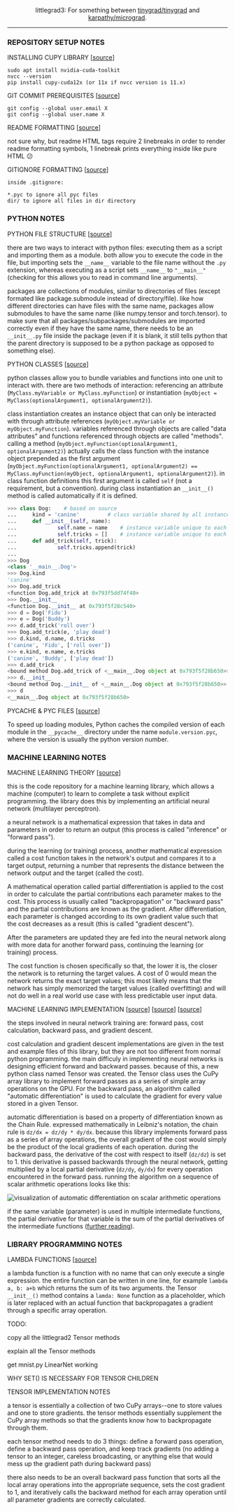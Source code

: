 <div align="center">

littlegrad3: For something between [tinygrad/tinygrad](https://github.com/tinygrad/tinygrad) and [karpathy/micrograd](https://github.com/karpathy/micrograd).

</div>

---

### REPOSITORY SETUP NOTES

INSTALLING CUPY LIBRARY [[source](https://docs.cupy.dev/en/stable/install.html)]
```
sudo apt install nvidia-cuda-toolkit
nvcc --version
pip install cupy-cuda12x (or 11x if nvcc version is 11.x)
```

GIT COMMIT PREREQUISITES [[source](https://docs.github.com/en/get-started/git-basics/setting-your-username-in-git)]
```
git config --global user.email X
git config --global user.name X
```

README FORMATTING [[source](https://docs.github.com/en/get-started/writing-on-github/getting-started-with-writing-and-formatting-on-github/basic-writing-and-formatting-syntax)]

not sure why, but readme HTML tags require 2 linebreaks in order to render readme formatting symbols, 1 linebreak prints everything inside like pure HTML :confused:

GITIGNORE FORMATTING [[source](https://git-scm.com/docs/gitignore#_examples)]

```
inside .gitignore:

*.pyc to ignore all pyc files
dir/ to ignore all files in dir directory
```


### PYTHON NOTES

PYTHON FILE STRUCTURE [[source](https://docs.python.org/3/tutorial/modules.html)]

there are two ways to interact with python files: executing them as a script and importing them as a module. both allow you to execute the code in the file, but importing sets the `__name__` variable to the file name without the `.py` extension, whereas executing as a script sets `__name__` to `"__main__"` (checking for this allows you to read in command line arguments).

packages are collections of modules, similar to directories of files (except formated like package.submodule instead of directory/file). like how different directories can have files with the same name, packages allow submodules to have the same name (like numpy.tensor and torch.tensor). to make sure that all packages/subpackages/submodules are imported correctly even if they have the same name, there needs to be an `__init__.py` file inside the package (even if it is blank, it still tells python that the parent directory is supposed to be a python package as opposed to something else).

PYTHON CLASSES [[source](https://docs.python.org/3/tutorial/classes.html)]

python classes allow you to bundle variables and functions into one unit to interact with. there are two methods of interaction: referencing an attribute (`MyClass.myVariable or MyClass.myFunction`) or instantiation (`myObject = MyClass(optionalArgument1, optionalArgument2)`). 

class instantiation creates an instance object that can only be interacted with through attribute references (`myObject.myVariable or myObject.myFunction`). variables referenced through objects are called "data attributes" and functions referenced through objects are called "methods". calling a method (`myObject.myFunction(optionalArgument1, optionalArgument2)`) actually calls the class function with the instance object prepended as the first argument (`myObject.myFunction(optionalArgument1, optionalArgument2) == MyClass.myFunction(myObject, optionalArgument1, optionalArgument2)`). in class function definitions this first argument is called `self` (not a requirement, but a convention). during class instantiation an `__init__()` method is called automatically if it is defined.

```python
>>> class Dog:    # based on source
...     kind = 'canine'         # class variable shared by all instances
...     def __init__(self, name):
...             self.name = name    # instance variable unique to each instance
...             self.tricks = []    # instance variable unique to each instance
...     def add_trick(self, trick):
...             self.tricks.append(trick)
... 
>>> Dog
<class '__main__.Dog'>
>>> Dog.kind
'canine'
>>> Dog.add_trick
<function Dog.add_trick at 0x793f5dd74f40>
>>> Dog.__init__
<function Dog.__init__ at 0x793f5f28c540>
>>> d = Dog('Fido')
>>> e = Dog('Buddy')
>>> d.add_trick('roll over')
>>> Dog.add_trick(e, 'play dead')
>>> d.kind, d.name, d.tricks
('canine', 'Fido', ['roll over'])
>>> e.kind, e.name, e.tricks
('canine', 'Buddy', ['play dead'])
>>> d.add_trick
<bound method Dog.add_trick of <__main__.Dog object at 0x793f5f28b650>>
>>> d.__init__
<bound method Dog.__init__ of <__main__.Dog object at 0x793f5f28b650>>
>>> d
<__main__.Dog object at 0x793f5f28b650>

```

PYCACHE & PYC FILES [[source](https://docs.python.org/3/tutorial/modules.html#compiled-python-files)]

To speed up loading modules, Python caches the compiled version of each module in the `__pycache__` directory under the name `module.version.pyc`, where the version is usually the python version number.

### MACHINE LEARNING NOTES

MACHINE LEARNING THEORY [[source](https://www.youtube.com/watch?v=VMj-3S1tku0)]

this is the code repository for a machine learning library, which allows a machine (computer) to learn to complete a task without explicit programming. the library does this by implementing an artificial neural network (multilayer perceptron).

a neural network is a mathematical expression that takes in data and parameters in order to return an output (this process is called "inference" or "forward pass"). 

during the learning (or training) process, another mathematical expression called a cost function takes in the network's output and compares it to a target output, returning a number that represents the distance between the network output and the target (called the cost).

A mathematical operation called partial differentiation is applied to the cost in order to calculate the partial contributions each parameter makes to the cost. This process is usually called "backpropagation" or "backward pass" and the partial contributions are known as the gradient. After differentiation, each parameter is changed according to its own gradient value such that the cost decreases as a result (this is called "gradient descent"). 

After the parameters are updated they are fed into the neural network along with more data for another forward pass, continuing the learning (or training) process. 

The cost function is chosen specifically so that, the lower it is, the closer the network is to returning the target values. A cost of 0 would mean the network returns the exact target values; this most likely means that the network has simply memorized the target values (called overfitting) and will not do well in a real world use case with less predictable user input data.

MACHINE LEARNING IMPLEMENTATION [[source](https://github.com/karpathy/micrograd)] [[source](https://docs.cupy.dev/en/stable/overview.html)] [[source](https://en.wikipedia.org/wiki/Chain_rule)]

the steps involved in neural network training are: forward pass, cost calculation, backward pass, and gradient descent. 

cost calculation and gradient descent implementations are given in the test and example files of this library, but they are not too different from normal python programming. the main difficuly in implementing neural networks is designing efficient forward and backward passes. because of this, a new python class named Tensor was created. the Tensor class uses the CuPy array library to implement forward passes as a series of simple array operations on the GPU. For the backward pass, an algorithm called "automatic differentiation" is used to calculate the gradient for every value stored in a given Tensor.

automatic differentiation is based on a property of differentiation known as the Chain Rule. expressed mathematically in Leibniz's notation, the chain rule is `dz/dx = dz/dy * dy/dx`. because this library implements forward pass as a series of array operations, the overall gradient of the cost would simply be the product of the local gradients of each operation. during the backward pass, the derivative of the cost with respect to itself (`dz/dz`) is set to 1. this derivative is passed backwards through the neural network, getting multiplied by a local partial derivative (`dz/dy`, `dy/dx`) for every operation encountered in the forward pass. running the algorithm on a sequence of scalar arithmetic operations looks like this:

![visualization of automatic differentiation on scalar arithmetic operations](https://raw.githubusercontent.com/karpathy/micrograd/c911406e5ace8742e5841a7e0df113ecb5d54685/gout.svg)

if the same variable (parameter) is used in multiple intermediate functions, the partial derivative for that variable is the sum of the partial derivatives of the intermediate functions ([further reading](https://en.wikipedia.org/wiki/Chain_rule#Multivariable_case)).

### LIBRARY PROGRAMMING NOTES

LAMBDA FUNCTIONS [[source](https://www.w3schools.com/python/python_lambda.asp)]

a lambda function is a function with no name that can only execute a single expression. the entire function can be written in one line, for example `lambda a, b: a+b` which returns the sum of its two arguments. the Tensor `__init__()` method contains a `lamda: None` function as a placeholder, which is later replaced with an actual function that backpropagates a gradient through a specific array operation.

TODO:

copy all the littlegrad2 Tensor methods

explain all the Tensor methods

get mnist.py LinearNet working

WHY SET() IS NECESSARY FOR TENSOR CHILDREN

TENSOR IMPLEMENTATION NOTES

a tensor is essentially a collection of two CuPy arrays--one to store values and one to store gradients. the tensor methods essentially supplement the CuPy array methods so that the gradients know how to backpropagate through them.

each tensor method needs to do 3 things: define a forward pass operation, define a backward pass operation, and keep track gradients (no adding a tensor to an integer, careless broadcasting, or anything else that would mess up the gradient path during backward pass)

there also needs to be an overall backward pass function that sorts all the local array operations into the appropriate sequence, sets the cost gradient to 1, and iteratively calls the backward method for each array operation until all parameter gradients are correctly calculated.